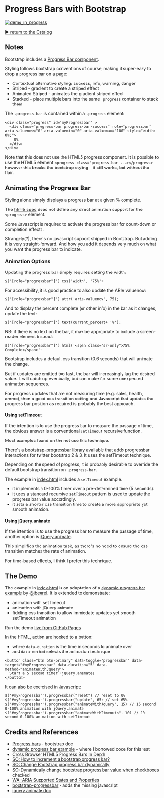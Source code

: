 # Progress Bars with Bootstrap

[![demo_in_progress](./assets/demo_in_progress.png?raw=true)](http://tardate.github.io/LittleCodingKata/javascript/progress_bars_bootstrap/index.html)


[:arrow_forward: return to the Catalog](https://codingkata.tardate.com)

## Notes

Bootstrap includes a [Progress Bar component](http://getbootstrap.com/components/#progress).

Styling follows bootstrap conventions of course, making it super-easy to drop a progress bar on a page:

* Contextual alternative styling: success, info, warning, danger
* Striped - gradient to create a striped effect
* Animated Striped - animates the gradient striped effect
* Stacked - place multiple bars into the same `.progress` container to stack them

The `.progress-bar` is contained within a `.progress` element:

```
<div class="progress" id="myProgressbar" >
  <div class="progress-bar progress-bar-success" role="progressbar" aria-valuenow="0" aria-valuemin="0" aria-valuemax="100" style="width: 0%;">
    0%
  </div>
</div>
```

Note that this does not use the HTML5 progress component.
It is possible to use the HTML5 element `<progress class="progress-bar ...></progress>`
however this breaks the bootstrap styling - it still works, but without the flair.


## Animating the Progress Bar

Styling alone simply displays a progress bar at a given % complete.

The [html5 spec](https://dev.w3.org/html5/spec-preview/the-progress-element.html) does not define
any direct animation support for the `<progress>` element.

Some Javascript is required to activate the progress bar for count-down or completion effects.

Strangely(?), there's no javascript support shipped in Bootstrap.
But adding it is very straight-forward. And how you add it depends very much on what you want the progress bar to indicate.


### Animation Options

Updating the progress bar simply requires setting the width:

    $('[role="progressbar"]').css('width', '75%')

For accessibility, it is good practice to also update the ARIA valuenow:

    $('[role="progressbar"]').attr('aria-valuenow', 75);

And to display the percent complete (or other info) in the bar as it changes, update the text:

    $('[role="progressbar"]').text(current_percent+ '%');

NB: if there is no text on the bar, it may be appropriate to include a screen-reader element instead:

    $('[role="progressbar"]').html('<span class="sr-only">75% Complete</span>')

Bootstrap includes a default css transition (0.6 seconds) that will animate the change.

But if updates are emitted too fast, the bar will increasingly lag the desired value.
It will catch up eventually, but can make for some unexpected animation sequences.

For progress updates that are not measuring time (e.g. sales, health, ammo), then a good css transition setting
and Javascript that updates the progress bar position as required is probably the best approach.


#### Using setTimeout

If the intention is to use the progress bar to measure the passage of time,
the obvious answer is a conventional `setTimeout` recursive function.

Most examples found on the net use this technique.

There's a [bootstrap-progressbar](https://github.com/minddust/bootstrap-progressbar) library available
that adds progressbar interactions for twitter bootstrap 2 & 3.  It uses the setTimeout technique.

Depending on the speed of progress, it is probably desirable to override the
default bootstrap transition on `.progress-bar`.

The example in [index.html](./index.html) includes a `setTimeout` example.

* it implements a 0-100% timer over a pre-determined time (5 seconds).
* it uses a standard recursive `setTimeout` pattern is used to update the progress bar value accordingly.
* it sets a shorter css transition time to create a more appropriate yet smooth animation.


#### Using jQuery.animate

If the intention is to use the progress bar to measure the passage of time,
another option is [jQuery.animate](http://api.jquery.com/animate/).

This simplifies the animation task, as there's no need to ensure the css transition matches the rate of animation.

For time-based effects, I think I prefer this technique.


## The Demo

The example in [index.html](./index.html) is an adaptation of a [dynamic progress bar example](http://codepen.io/jbeurel/pen/zuDAl) by
[@jbeurel](https://twitter.com/jbeurel). It is extended to demonstrate:

* animation with setTimeout
* animation with jQuery.animate
* fiddling css transition to allow immiedate updates yet smooth setTimeout animation

Run the demo [live from GitHub Pages](http://tardate.github.io/LittleCodingKata/javascript/progress_bars_bootstrap/index.html)

In the HTML, action are hooked to a button:

* where `data-duration` is the time in seconds to animate over
* and `data-method` selects the animation technique

```
<button class="btn btn-primary" data-toggle="progressbar" data-target="#myProgressbar" data-duration="5" data-method="animateWithJquery">
  Start a 5 second timer (jQuery.animate)
</button>
```

It can also be exercised in Javascript:

```
$('#myProgressbar').progressbar("reset") // reset to 0%
$('#myProgressbar').progressbar("update", 65) // set 65%
$('#myProgressbar').progressbar("animateWithJquery", 15) // 15 second 0-100% animation with jQuery.animate
$('#myProgressbar').progressbar("animateWithTimeouts", 10) // 10 second 0-100% animation with setTimeout
```

## Credits and References
* [Progress bars](http://getbootstrap.com/components/#progress) - bootstrap doc
* [dynamic progress bar example](http://codepen.io/jbeurel/pen/zuDAl) - where I borrowed code for this test
* [Cross Browser HTML5 Progress Bars In Depth](http://www.useragentman.com/blog/2012/01/03/cross-browser-html5-progress-bars-in-depth/)
* [SO: How to increment a bootstrap progress bar?](http://stackoverflow.com/questions/12218670/how-to-increment-a-bootstrap-progress-bar?rq=1)
* [SO: Change Bootstrap progress bar dynamically](http://stackoverflow.com/questions/26432408/change-bootstrap-progress-bar-dynamically)
* [SO: Dynamically change bootstrap progress bar value when checkboxes checked](http://stackoverflow.com/questions/21182058/dynamically-change-bootstrap-progress-bar-value-when-checkboxes-checked)
* [WAI-ARIA Supported States and Properties](https://www.w3.org/TR/wai-aria/states_and_properties)
* [bootstrap-progressbar](https://github.com/minddust/bootstrap-progressbar) - adds the missing javascript
* [jquery animate doc](http://api.jquery.com/animate/)
